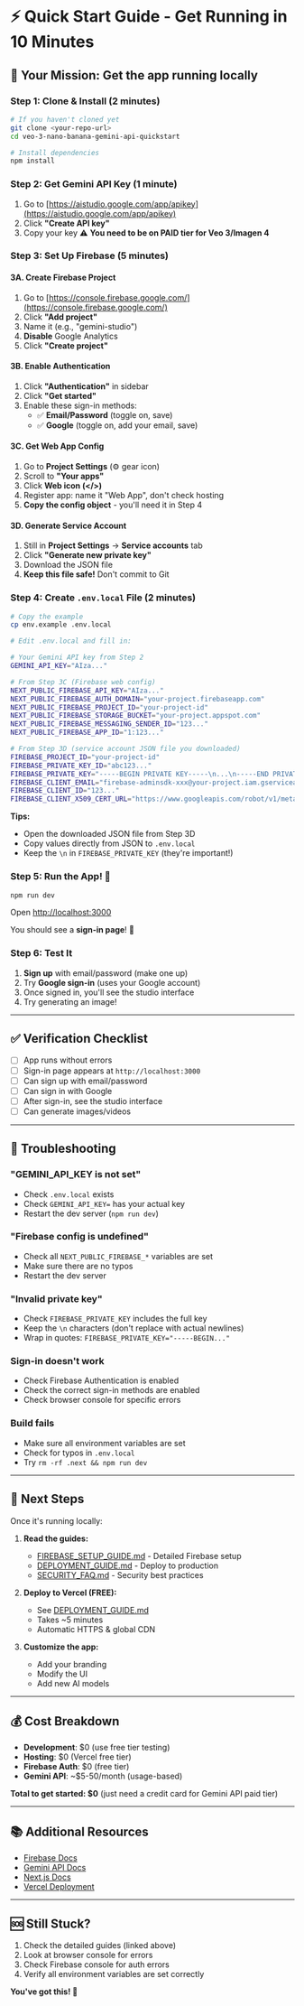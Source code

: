 # ⚡ Quick Start Guide - Get Running in 10 Minutes

## 🎯 Your Mission: Get the app running locally

### Step 1: Clone & Install (2 minutes)

```bash
# If you haven't cloned yet
git clone <your-repo-url>
cd veo-3-nano-banana-gemini-api-quickstart

# Install dependencies
npm install
```

### Step 2: Get Gemini API Key (1 minute)

1. Go to [https://aistudio.google.com/app/apikey](https://aistudio.google.com/app/apikey)
2. Click **"Create API key"**
3. Copy your key ⚠️ **You need to be on PAID tier for Veo 3/Imagen 4**

### Step 3: Set Up Firebase (5 minutes)

#### 3A. Create Firebase Project
1. Go to [https://console.firebase.google.com/](https://console.firebase.google.com/)
2. Click **"Add project"**
3. Name it (e.g., "gemini-studio")
4. **Disable** Google Analytics
5. Click **"Create project"**

#### 3B. Enable Authentication
1. Click **"Authentication"** in sidebar
2. Click **"Get started"**
3. Enable these sign-in methods:
   - ✅ **Email/Password** (toggle on, save)
   - ✅ **Google** (toggle on, add your email, save)

#### 3C. Get Web App Config
1. Go to **Project Settings** (⚙️ gear icon)
2. Scroll to **"Your apps"**
3. Click **Web icon (</>)**
4. Register app: name it "Web App", don't check hosting
5. **Copy the config object** - you'll need it in Step 4

#### 3D. Generate Service Account
1. Still in **Project Settings** → **Service accounts** tab
2. Click **"Generate new private key"**
3. Download the JSON file
4. **Keep this file safe!** Don't commit to Git

### Step 4: Create `.env.local` File (2 minutes)

```bash
# Copy the example
cp env.example .env.local

# Edit .env.local and fill in:
```

```bash
# Your Gemini API key from Step 2
GEMINI_API_KEY="AIza..."

# From Step 3C (Firebase web config)
NEXT_PUBLIC_FIREBASE_API_KEY="AIza..."
NEXT_PUBLIC_FIREBASE_AUTH_DOMAIN="your-project.firebaseapp.com"
NEXT_PUBLIC_FIREBASE_PROJECT_ID="your-project-id"
NEXT_PUBLIC_FIREBASE_STORAGE_BUCKET="your-project.appspot.com"
NEXT_PUBLIC_FIREBASE_MESSAGING_SENDER_ID="123..."
NEXT_PUBLIC_FIREBASE_APP_ID="1:123..."

# From Step 3D (service account JSON file you downloaded)
FIREBASE_PROJECT_ID="your-project-id"
FIREBASE_PRIVATE_KEY_ID="abc123..."
FIREBASE_PRIVATE_KEY="-----BEGIN PRIVATE KEY-----\n...\n-----END PRIVATE KEY-----\n"
FIREBASE_CLIENT_EMAIL="firebase-adminsdk-xxx@your-project.iam.gserviceaccount.com"
FIREBASE_CLIENT_ID="123..."
FIREBASE_CLIENT_X509_CERT_URL="https://www.googleapis.com/robot/v1/metadata/x509/..."
```

**Tips:**
- Open the downloaded JSON file from Step 3D
- Copy values directly from JSON to `.env.local`
- Keep the `\n` in `FIREBASE_PRIVATE_KEY` (they're important!)

### Step 5: Run the App! 🚀

```bash
npm run dev
```

Open [http://localhost:3000](http://localhost:3000)

You should see a **sign-in page**! 🎉

### Step 6: Test It

1. **Sign up** with email/password (make one up)
2. Try **Google sign-in** (uses your Google account)
3. Once signed in, you'll see the studio interface
4. Try generating an image!

---

## ✅ Verification Checklist

- [ ] App runs without errors
- [ ] Sign-in page appears at `http://localhost:3000`
- [ ] Can sign up with email/password
- [ ] Can sign in with Google
- [ ] After sign-in, see the studio interface
- [ ] Can generate images/videos

---

## 🐛 Troubleshooting

### "GEMINI_API_KEY is not set"
- Check `.env.local` exists
- Check `GEMINI_API_KEY=` has your actual key
- Restart the dev server (`npm run dev`)

### "Firebase config is undefined"
- Check all `NEXT_PUBLIC_FIREBASE_*` variables are set
- Make sure there are no typos
- Restart the dev server

### "Invalid private key"
- Check `FIREBASE_PRIVATE_KEY` includes the full key
- Keep the `\n` characters (don't replace with actual newlines)
- Wrap in quotes: `FIREBASE_PRIVATE_KEY="-----BEGIN..."`

### Sign-in doesn't work
- Check Firebase Authentication is enabled
- Check the correct sign-in methods are enabled
- Check browser console for specific errors

### Build fails
- Make sure all environment variables are set
- Check for typos in `.env.local`
- Try `rm -rf .next && npm run dev`

---

## 🚀 Next Steps

Once it's running locally:

1. **Read the guides:**
   - [FIREBASE_SETUP_GUIDE.md](./FIREBASE_SETUP_GUIDE.md) - Detailed Firebase setup
   - [DEPLOYMENT_GUIDE.md](./DEPLOYMENT_GUIDE.md) - Deploy to production
   - [SECURITY_FAQ.md](./SECURITY_FAQ.md) - Security best practices

2. **Deploy to Vercel (FREE):**
   - See [DEPLOYMENT_GUIDE.md](./DEPLOYMENT_GUIDE.md)
   - Takes ~5 minutes
   - Automatic HTTPS & global CDN

3. **Customize the app:**
   - Add your branding
   - Modify the UI
   - Add new AI models

---

## 💰 Cost Breakdown

- **Development**: $0 (use free tier testing)
- **Hosting**: $0 (Vercel free tier)
- **Firebase Auth**: $0 (free tier)
- **Gemini API**: ~$5-50/month (usage-based)

**Total to get started: $0** (just need a credit card for Gemini API paid tier)

---

## 📚 Additional Resources

- [Firebase Docs](https://firebase.google.com/docs)
- [Gemini API Docs](https://ai.google.dev/gemini-api/docs)
- [Next.js Docs](https://nextjs.org/docs)
- [Vercel Deployment](https://vercel.com/docs)

---

## 🆘 Still Stuck?

1. Check the detailed guides (linked above)
2. Look at browser console for errors
3. Check Firebase console for auth errors
4. Verify all environment variables are set correctly

**You've got this! 💪**



